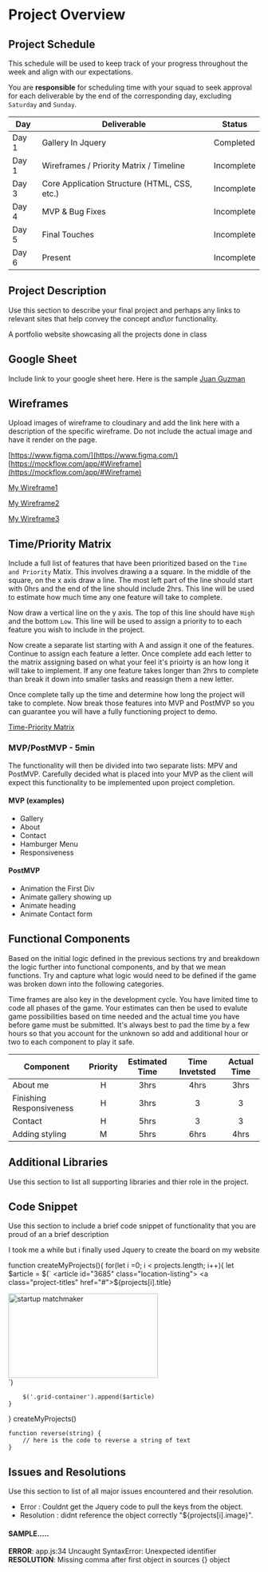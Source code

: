 # Project Overview

## Project Schedule

This schedule will be used to keep track of your progress throughout the week and align with our expectations.  

You are **responsible** for scheduling time with your squad to seek approval for each deliverable by the end of the corresponding day, excluding `Saturday` and `Sunday`.

|  Day | Deliverable | Status
|---|---| ---|
|Day 1| Gallery In Jquery| Completed
|Day 1| Wireframes / Priority Matrix / Timeline | Incomplete
|Day 3| Core Application Structure (HTML, CSS, etc.) | Incomplete
|Day 4| MVP & Bug Fixes | Incomplete
|Day 5| Final Touches | Incomplete
|Day 6| Present | Incomplete


## Project Description

Use this section to describe your final project and perhaps any links to relevant sites that help convey the concept and\or functionality.
 
 A portfolio website showcasing all the projects done in class

## Google Sheet

Include link to your google sheet here.  Here is the sample [Juan Guzman](https://docs.google.com/spreadsheets/d/1avtWUBuFSA1Irkpus9lx_NYoQkLzzQKcjvZNbn35-bA/edit#gid=0) 

## Wireframes

Upload images of wireframe to cloudinary and add the link here with a description of the specific wireframe. Do not include the actual image and have it render on the page.  

[https://www.figma.com/](https://www.figma.com/)
[https://mockflow.com/app/#Wireframe](https://mockflow.com/app/#Wireframe)

[My Wireframe1](https://res.cloudinary.com/dbrdhogvw/image/upload/v1583780565/IMG_7780_rgnvpr.jpg)

[My Wireframe2](https://res.cloudinary.com/dbrdhogvw/image/upload/v1583780566/IMG_7566_wt7cuq.jpg)

[My Wireframe3](https://res.cloudinary.com/dbrdhogvw/image/upload/v1583780563/IMG_7521_ikff1i.jpg)

## Time/Priority Matrix 

Include a full list of features that have been prioritized based on the `Time and Priority` Matix.  This involves drawing a a square.  In the middle of the square, on the x axis draw a line.  The most left part of the line should start with 0hrs and the end of the line should include 2hrs.  This line will be used to estimate how much time any one feature will take to complete. 

Now draw a vertical line on the y axis.  The top of this line should have `High` and the bottom `Low`.  This line will be used to assign a priority to to each feature you wish to include in the project.  

Now create a separate list starting with A and assign it one of the features.  Continue to assign each feature a letter.  Once complete add each letter to the matrix assigning based on what your feel it's prioirty is an how long it will take to implement. If any one feature takes longer than 2hrs to complete than break it down into smaller tasks and reassign them a new letter. 

Once complete tally up the time and determine how long the project will take to complete. Now break those features into MVP and PostMVP so you can guarantee you will have a fully functioning project to demo. 

[Time-Priority Matrix](https://res.cloudinary.com/dbrdhogvw/image/upload/v1583850477/IMG_3911_qbouyv.jpg)

### MVP/PostMVP - 5min

The functionality will then be divided into two separate lists: MPV and PostMVP.  Carefully decided what is placed into your MVP as the client will expect this functionality to be implemented upon project completion.  

#### MVP (examples)

- Gallery
- About
- Contact
- Hamburger Menu
- Responsiveness

#### PostMVP 

- Animation the First Div
- Animate gallery showing up
- Animate heading
- Animate Contact form

## Functional Components

Based on the initial logic defined in the previous sections try and breakdown the logic further into functional components, and by that we mean functions.  Try and capture what logic would need to be defined if the game was broken down into the following categories.

Time frames are also key in the development cycle.  You have limited time to code all phases of the game.  Your estimates can then be used to evalute game possibilities based on time needed and the actual time you have before game must be submitted. It's always best to pad the time by a few hours so that you account for the unknown so add and additional hour or two to each component to play it safe.

| Component | Priority | Estimated Time | Time Invetsted | Actual Time |
| --- | :---: |  :---: | :---: | :---: |
| About me | H | 3hrs| 4hrs| 3hrs|
| Finishing Responsiveness | H | 3hrs| 3 | 3 |
| Contact | H | 5hrs| 3 | 3 |
|Adding styling |M|5hrs|6hrs|4hrs|

## Additional Libraries
 Use this section to list all supporting libraries and thier role in the project. 

## Code Snippet

Use this section to include a brief code snippet of functionality that you are proud of an a brief description  

I took me a while but i finally used Jquery to create the board on my website

function createMyProjects(){
    for(let i =0; i < projects.length; i++){
        let $article = $(`
        <article id="3685" class="location-listing">
           <a class="project-titles" href="#">${projects[i].title}</a>
        <div class="project-image">
        <a href=${projects[i].url}>
             <img width="300" height="169" src=${projects[i].image} alt="startup matchmaker"></a>
        </div>
        </article>`)

        $('.grid-container').append($article)
    }
  }
  createMyProjects()
```
function reverse(string) {
	// here is the code to reverse a string of text
}
```

## Issues and Resolutions
 Use this section to list of all major issues encountered and their resolution.

 - Error : Couldnt get the Jquery code to pull the keys from the object. 
 - Resolution : didnt reference the object correctly "${projects[i].image}".


#### SAMPLE.....
**ERROR**: app.js:34 Uncaught SyntaxError: Unexpected identifier                                
**RESOLUTION**: Missing comma after first object in sources {} object
